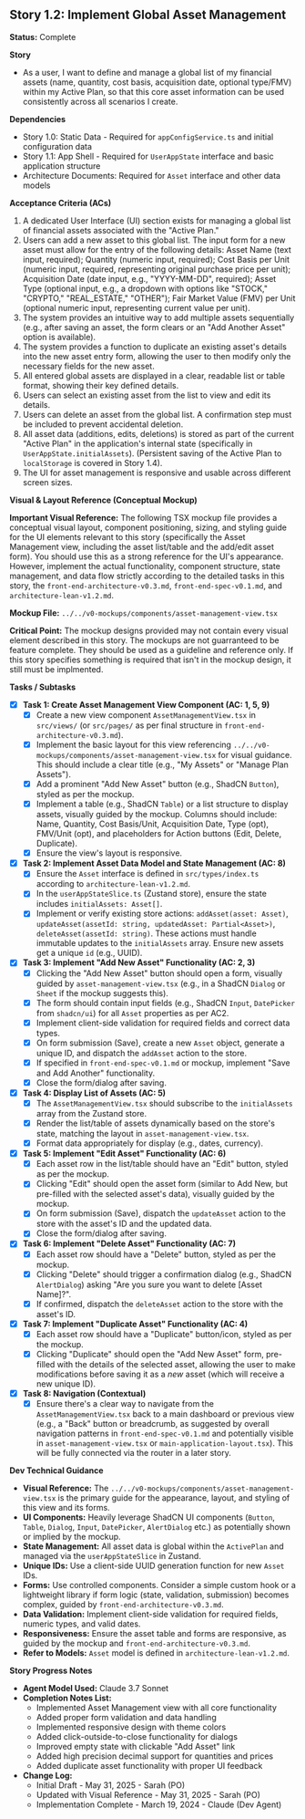 ## Story 1.2: Implement Global Asset Management

**Status:** Complete

**Story**
- As a user, I want to define and manage a global list of my financial assets (name, quantity, cost basis, acquisition date, optional type/FMV) within my Active Plan, so that this core asset information can be used consistently across all scenarios I create.

**Dependencies**
- Story 1.0: Static Data - Required for `appConfigService.ts` and initial configuration data
- Story 1.1: App Shell - Required for `UserAppState` interface and basic application structure
- Architecture Documents: Required for `Asset` interface and other data models

**Acceptance Criteria (ACs)**
1.  A dedicated User Interface (UI) section exists for managing a global list of financial assets associated with the "Active Plan."
2.  Users can add a new asset to this global list. The input form for a new asset must allow for the entry of the following details: Asset Name (text input, required); Quantity (numeric input, required); Cost Basis per Unit (numeric input, required, representing original purchase price per unit); Acquisition Date (date input, e.g., "YYYY-MM-DD", required); Asset Type (optional input, e.g., a dropdown with options like "STOCK," "CRYPTO," "REAL\_ESTATE," "OTHER"); Fair Market Value (FMV) per Unit (optional numeric input, representing current value per unit).
3.  The system provides an intuitive way to add multiple assets sequentially (e.g., after saving an asset, the form clears or an "Add Another Asset" option is available).
4.  The system provides a function to duplicate an existing asset's details into the new asset entry form, allowing the user to then modify only the necessary fields for the new asset.
5.  All entered global assets are displayed in a clear, readable list or table format, showing their key defined details.
6.  Users can select an existing asset from the list to view and edit its details.
7.  Users can delete an asset from the global list. A confirmation step must be included to prevent accidental deletion.
8.  All asset data (additions, edits, deletions) is stored as part of the current "Active Plan" in the application's internal state (specifically in `UserAppState.initialAssets`). (Persistent saving of the Active Plan to `localStorage` is covered in Story 1.4).
9.  The UI for asset management is responsive and usable across different screen sizes.

**Visual & Layout Reference (Conceptual Mockup)**

**Important Visual Reference:** The following TSX mockup file provides a conceptual visual layout, component positioning, sizing, and styling guide for the UI elements relevant to this story (specifically the Asset Management view, including the asset list/table and the add/edit asset form). You should use this as a strong reference for the UI's appearance. However, implement the actual functionality, component structure, state management, and data flow strictly according to the detailed tasks in this story, the `front-end-architecture-v0.3.md`, `front-end-spec-v0.1.md`, and `architecture-lean-v1.2.md`.

**Mockup File:** `../../v0-mockups/components/asset-management-view.tsx`

**Critical Point:** The mockup designs provided may not contain every visual element described in this story. The mockups are not guarranteed to be feature complete. They should be used as a guideline and reference only. If this story specifies something is required that isn't in the mockup design, it still must be implmented.

**Tasks / Subtasks**
- [x] **Task 1: Create Asset Management View Component (AC: 1, 5, 9)**
    - [x] Create a new view component `AssetManagementView.tsx` in `src/views/` (or `src/pages/` as per final structure in `front-end-architecture-v0.3.md`).
    - [x] Implement the basic layout for this view referencing `../../v0-mockups/components/asset-management-view.tsx` for visual guidance. This should include a clear title (e.g., "My Assets" or "Manage Plan Assets").
    - [x] Add a prominent "Add New Asset" button (e.g., ShadCN `Button`), styled as per the mockup.
    - [x] Implement a table (e.g., ShadCN `Table`) or a list structure to display assets, visually guided by the mockup. Columns should include: Name, Quantity, Cost Basis/Unit, Acquisition Date, Type (opt), FMV/Unit (opt), and placeholders for Action buttons (Edit, Delete, Duplicate).
    - [x] Ensure the view's layout is responsive.
- [x] **Task 2: Implement Asset Data Model and State Management (AC: 8)**
    - [x] Ensure the `Asset` interface is defined in `src/types/index.ts` according to `architecture-lean-v1.2.md`.
    - [x] In the `userAppStateSlice.ts` (Zustand store), ensure the state includes `initialAssets: Asset[]`.
    - [x] Implement or verify existing store actions: `addAsset(asset: Asset)`, `updateAsset(assetId: string, updatedAsset: Partial<Asset>)`, `deleteAsset(assetId: string)`. These actions must handle immutable updates to the `initialAssets` array. Ensure new assets get a unique `id` (e.g., UUID).
- [x] **Task 3: Implement "Add New Asset" Functionality (AC: 2, 3)**
    - [x] Clicking the "Add New Asset" button should open a form, visually guided by `asset-management-view.tsx` (e.g., in a ShadCN `Dialog` or `Sheet` if the mockup suggests this).
    - [x] The form should contain input fields (e.g., ShadCN `Input`, `DatePicker` from `shadcn/ui`) for all `Asset` properties as per AC2.
    - [x] Implement client-side validation for required fields and correct data types.
    - [x] On form submission (Save), create a new `Asset` object, generate a unique ID, and dispatch the `addAsset` action to the store.
    - [x] If specified in `front-end-spec-v0.1.md` or mockup, implement "Save and Add Another" functionality.
    - [x] Close the form/dialog after saving.
- [x] **Task 4: Display List of Assets (AC: 5)**
    - [x] The `AssetManagementView.tsx` should subscribe to the `initialAssets` array from the Zustand store.
    - [x] Render the list/table of assets dynamically based on the store's state, matching the layout in `asset-management-view.tsx`.
    - [x] Format data appropriately for display (e.g., dates, currency).
- [x] **Task 5: Implement "Edit Asset" Functionality (AC: 6)**
    - [x] Each asset row in the list/table should have an "Edit" button, styled as per the mockup.
    - [x] Clicking "Edit" should open the asset form (similar to Add New, but pre-filled with the selected asset's data), visually guided by the mockup.
    - [x] On form submission (Save), dispatch the `updateAsset` action to the store with the asset's ID and the updated data.
    - [x] Close the form/dialog after saving.
- [x] **Task 6: Implement "Delete Asset" Functionality (AC: 7)**
    - [x] Each asset row should have a "Delete" button, styled as per the mockup.
    - [x] Clicking "Delete" should trigger a confirmation dialog (e.g., ShadCN `AlertDialog`) asking "Are you sure you want to delete [Asset Name]?".
    - [x] If confirmed, dispatch the `deleteAsset` action to the store with the asset's ID.
- [x] **Task 7: Implement "Duplicate Asset" Functionality (AC: 4)**
    - [x] Each asset row should have a "Duplicate" button/icon, styled as per the mockup.
    - [x] Clicking "Duplicate" should open the "Add New Asset" form, pre-filled with the details of the selected asset, allowing the user to make modifications before saving it as a *new* asset (which will receive a new unique ID).
- [x] **Task 8: Navigation (Contextual)**
    - [x] Ensure there's a clear way to navigate from the `AssetManagementView.tsx` back to a main dashboard or previous view (e.g., a "Back" button or breadcrumb, as suggested by overall navigation patterns in `front-end-spec-v0.1.md` and potentially visible in `asset-management-view.tsx` or `main-application-layout.tsx`). This will be fully connected via the router in a later story.

**Dev Technical Guidance**
-   **Visual Reference:** The `../../v0-mockups/components/asset-management-view.tsx` is the primary guide for the appearance, layout, and styling of this view and its forms.
-   **UI Components:** Heavily leverage ShadCN UI components (`Button`, `Table`, `Dialog`, `Input`, `DatePicker`, `AlertDialog` etc.) as potentially shown or implied by the mockup.
-   **State Management:** All asset data is global within the `ActivePlan` and managed via the `userAppStateSlice` in Zustand.
-   **Unique IDs:** Use a client-side UUID generation function for new `Asset` IDs.
-   **Forms:** Use controlled components. Consider a simple custom hook or a lightweight library if form logic (state, validation, submission) becomes complex, guided by `front-end-architecture-v0.3.md`.
-   **Data Validation:** Implement client-side validation for required fields, numeric types, and valid dates.
-   **Responsiveness:** Ensure the asset table and forms are responsive, as guided by the mockup and `front-end-architecture-v0.3.md`.
-   **Refer to Models:** `Asset` model is defined in `architecture-lean-v1.2.md`.

**Story Progress Notes**
* **Agent Model Used:** Claude 3.7 Sonnet
* **Completion Notes List:**
    * Implemented Asset Management view with all core functionality
    * Added proper form validation and data handling
    * Implemented responsive design with theme colors
    * Added click-outside-to-close functionality for dialogs
    * Improved empty state with clickable "Add Asset" link
    * Added high precision decimal support for quantities and prices
    * Added duplicate asset functionality with proper UI feedback
* **Change Log:**
    * Initial Draft - May 31, 2025 - Sarah (PO)
    * Updated with Visual Reference - May 31, 2025 - Sarah (PO)
    * Implementation Complete - March 19, 2024 - Claude (Dev Agent)
